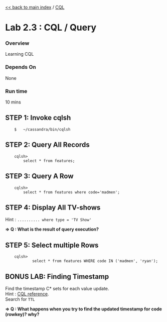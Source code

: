 <link rel='stylesheet' href='../assets/css/main.css'/>

[<< back to main index](../README.md)  / [CQL](README.md)

Lab 2.3 : CQL / Query
=========================

### Overview
Learning CQL

### Depends On 
None

### Run time
10 mins



## STEP 1:  Invoke cqlsh
```
    $   ~/cassandra/bin/cqlsh
```

## STEP 2: Query All Records
```
    cqlsh>  
        select * from features;
```


## STEP 3: Query A Row
```
    cqlsh>
        select * from features where code='madmen';
```


## STEP 4:  Display All TV-shows
Hint :    `.......... where type = 'TV Show'`

**=> Q : What is the result of query execution?** 


## STEP 5:  Select multiple Rows
```
    cqlsh>   
            select * from features WHERE code IN ('madmen', 'ryan');
```


## BONUS LAB:  Finding Timestamp
Find the timestamp C* sets for each value update.  
Hint : [CQL reference](http://docs.datastax.com/en/cql/3.3/cql/cql_reference/cqlReferenceTOC.html).  
Search for `TTL`

**=> Q : What happens when you try to find the updated timestamp for code (rowkey)?  why?**
